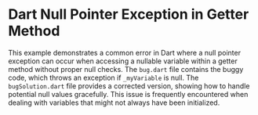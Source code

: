 # Dart Null Pointer Exception in Getter Method
This example demonstrates a common error in Dart where a null pointer exception can occur when accessing a nullable variable within a getter method without proper null checks.
The `bug.dart` file contains the buggy code, which throws an exception if `_myVariable` is null.  The `bugSolution.dart` file provides a corrected version, showing how to handle potential null values gracefully.
This issue is frequently encountered when dealing with variables that might not always have been initialized.